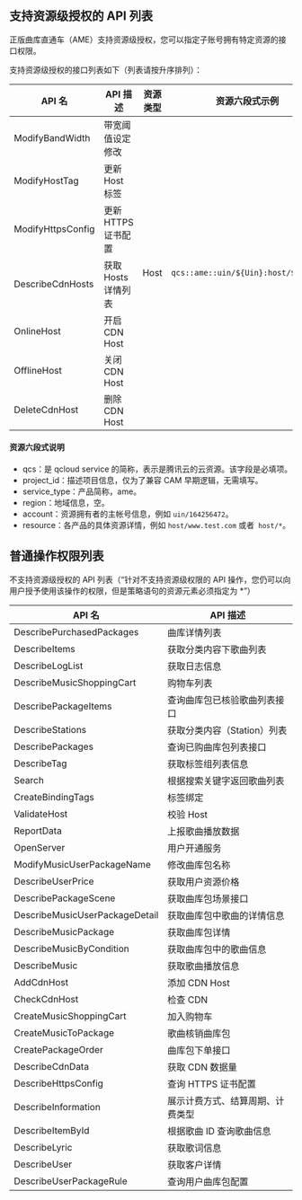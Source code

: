 
## 支持资源级授权的 API 列表

正版曲库直通车（AME）支持资源级授权，您可以指定子账号拥有特定资源的接口权限。

支持资源级授权的接口列表如下（列表请按升序排列）：


<table>
<thead>
<tr>
<th>API 名</th>
<th>API 描述</th>
<th>资源类型</th>
<th>资源六段式示例</th>
</tr>
</thead>
<tbody><tr>
<td>ModifyBandWidth</td>
<td>带宽阈值设定修改</td>
<td rowspan="7">Host</td>
<td rowspan="7"><code>qcs::ame::uin/${Uin}:host/${Host}</code></td>
</tr>
<tr>
<td>ModifyHostTag</td>
<td>更新 Host 标签</td>
</tr>
<tr>
<td>ModifyHttpsConfig</td>
<td>更新 HTTPS 证书配置</td>
</tr>
<tr>
<td>DescribeCdnHosts</td>
<td>获取 Hosts 详情列表</td>
</tr>
<tr>
<td>OnlineHost</td>
<td>开启 CDN Host</td>
</tr>
<tr>
<td>OfflineHost</td>
<td>关闭 CDN Host</td>
</tr>
<tr>
<td>DeleteCdnHost</td>
<td>删除 CDN Host</td>
</tr>
</tbody></table>


#### 资源六段式说明

- qcs：是 qcloud service 的简称，表示是腾讯云的云资源。该字段是必填项。
- project_id：描述项目信息，仅为了兼容 CAM 早期逻辑，无需填写。
- service_type：产品简称，ame。
- region：地域信息，空。
- account：资源拥有者的主帐号信息，例如 `uin/164256472`。
- resource：各产品的具体资源详情，例如 `host/www.test.com` 或者` host/*`。



## 普通操作权限列表

不支持资源级授权的 API 列表（“针对不支持资源级权限的 API 操作，您仍可以向用户授予使用该操作的权限，但是策略语句的资源元素必须指定为 \*”）




| API 名                         | API 描述                         |
| ------------------------------ | -------------------------------- |
| DescribePurchasedPackages      | 曲库详情列表                     |
| DescribeItems                  | 获取分类内容下歌曲列表           |
| DescribeLogList                | 获取日志信息                     |
| DescribeMusicShoppingCart      | 购物车列表                       |
| DescribePackageItems           | 查询曲库包已核验歌曲列表接口     |
| DescribeStations               | 获取分类内容（Station）列表      |
| DescribePackages               | 查询已购曲库包列表接口           |
| DescribeTag                    | 获取标签组列表信息               |
| Search                         | 根据搜索关键字返回歌曲列表       |
| CreateBindingTags              | 标签绑定                         |
| ValidateHost                   | 校验 Host                        |
| ReportData                     | 上报歌曲播放数据                 |
| OpenServer                     | 用户开通服务                     |
| ModifyMusicUserPackageName     | 修改曲库包名称                   |
| DescribeUserPrice              | 获取用户资源价格                 |
| DescribePackageScene           | 获取曲库包场景接口               |
| DescribeMusicUserPackageDetail | 获取曲库包中歌曲的详情信息       |
| DescribeMusicPackage           | 获取曲库包详情                   |
| DescribeMusicByCondition       | 获取曲库包中的歌曲信息           |
| DescribeMusic                  | 获取歌曲播放信息                 |
| AddCdnHost                     | 添加 CDN Host                    |
| CheckCdnHost                   | 检查 CDN                          |
| CreateMusicShoppingCart        | 加入购物车                       |
| CreateMusicToPackage           | 歌曲核销曲库包                   |
| CreatePackageOrder             | 曲库包下单接口                   |
| DescribeCdnData                | 获取 CDN 数据量                    |
| DescribeHttpsConfig            | 查询 HTTPS 证书配置                |
| DescribeInformation            | 展示计费方式、结算周期、计费类型 |
| DescribeItemById               | 根据歌曲 ID 查询歌曲信息           |
| DescribeLyric                  | 获取歌词信息                     |
| DescribeUser                   | 获取客户详情                     |
| DescribeUserPackageRule        | 查询用户曲库包配置               |

